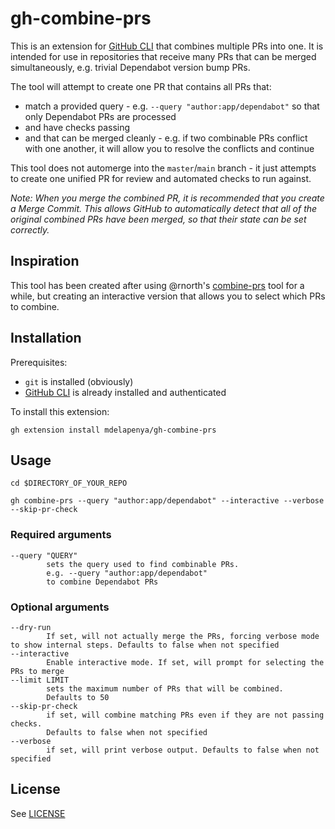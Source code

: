 # gh-combine-prs

This is an extension for [GitHub CLI](https://cli.github.com/) that combines multiple PRs into one.
It is intended for use in repositories that receive many PRs that can be merged simultaneously, e.g. trivial Dependabot version bump PRs.

The tool will attempt to create one PR that contains all PRs that:

* match a provided query - e.g. `--query "author:app/dependabot"` so that only Dependabot PRs are processed
* and have checks passing
* and that can be merged cleanly - e.g. if two combinable PRs conflict with one another, it will allow you to resolve the conflicts and continue

This tool does not automerge into the `master`/`main` branch - it just attempts to create one unified PR for review and automated checks to run against.

*Note: When you merge the combined PR, it is recommended that you create a Merge Commit.
This allows GitHub to automatically detect that all of the original combined PRs have been merged, so that their state can be set correctly.*

## Inspiration

This tool has been created after using @rnorth's [combine-prs](https://github.com/rnorth/gh-combine-prs) tool for a while, but creating an interactive version that allows you to select which PRs to combine.

## Installation

Prerequisites:
 * `git` is installed (obviously)
 * [GitHub CLI](https://cli.github.com/) is already installed and authenticated

To install this extension:

```
gh extension install mdelapenya/gh-combine-prs
```

## Usage

```
cd $DIRECTORY_OF_YOUR_REPO

gh combine-prs --query "author:app/dependabot" --interactive --verbose --skip-pr-check
```

### Required arguments
    --query "QUERY"
            sets the query used to find combinable PRs.
            e.g. --query "author:app/dependabot"
            to combine Dependabot PRs

### Optional arguments
    --dry-run
            If set, will not actually merge the PRs, forcing verbose mode to show internal steps. Defaults to false when not specified
    --interactive
            Enable interactive mode. If set, will prompt for selecting the PRs to merge
    --limit LIMIT
            sets the maximum number of PRs that will be combined.
            Defaults to 50
    --skip-pr-check
            if set, will combine matching PRs even if they are not passing checks.
            Defaults to false when not specified
    --verbose
            if set, will print verbose output. Defaults to false when not specified

## License

See [LICENSE](./LICENSE)
